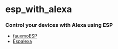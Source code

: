 # esp_with_alexa

### Control your devices with Alexa using ESP
- <a href="https://github.com/vintlabs/fauxmoESP">fauxmoESP</a>
- <a href="https://github.com/Aircoookie/Espalexa">Espalexa</a>
